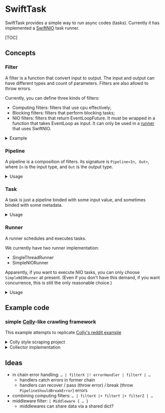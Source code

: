 # SwiftTask

SwiftTask provides a simple way to run async codes (tasks). Currently it has implemented a [SwiftNIO](https://github.com/apple/swift-nio) task runner.

[TOC]



## Concepts

### Filter

A filter is a function that convert input to output. The input and output can have different types and count of parameters. Filters are also allowd to throw errors.

Currently, you can define three kinds of filters:

* Computing filters: filters that use cpu effectively;
* Blocking filters: filters that perform blocking tasks;
* NIO filters: filters that return EventLoopFuture. It must be wrapped in a function that takes EventLoop as input. It can only be used in a [runner](#Runner) that uses SwiftNIO.

<details>
<summary>Example</summary>

```swift
// computing filter:
func parseHTML (_ body: String) throws -> SwiftSoup.Document {
  return try SwiftSoup.parse(body)
}

// blockingfilter:
// (There are definitely better ways)
func readFile (_ url: URL) throws -> String {
  return try String(contentsOfFile: url, encoding: String.Encoding.utf8)
}

// NIO filter:
// (`import AsyncHTTPClient; let client = HTTPClient(…)`)
func executeRequest(_ el: EventLoop) 
	-> ((HTTPClient.Request) throws -> EventLoopFuture<HTTPClient.Response>) {
  return { req in
    client.execute(request: req, eventLoop: el)
  }
}
```

</details>



### Pipeline

A pipeline is a composition of filters. its signature is `Pipeline<In, Out>`, where `In` is the input type, and `Out` is the output type.

<details>
<summary>Usage</summary>

```swift
// (assuming we have `client: HTTPClient`, `lock: Lock`, `fileHandle: FileHandle`)

// create an empty pipeline
// type: Pipeline<Int, Int>
let pipeline1 = buildPipeline(forInputType: Int.self)

// append a computing filter to pipeline
// type: Pipeline<Int, HTTPClient.Request>
let pipeline2 = pipeline1
    | { try HTTPClient.Request(url: URL(string: "https://xkcd.com/\($0)/info.0.json")!) }

// append an NIO filter to pipeline
// type: Pipeline<Int, HTTPClient.Response>
// note that:
//   1. the actual filter is wrapped in a function that takes a EventLoop as input;
//   2. although the actual filter returns a EventLoopFuture, the pipeline's output type is flattened.
let pipeline3 = pipeline2
    | Promising { el in { client.execute(request: $0, eventLoop: .delegate(on: el)) } }

// append a chain of filters
// type: Pipeline<Int, [String: Any]>
let pipeline4 = pipeline3
    | { resp in var buf = resp.body!; return buf.readBytes(length: buf.readableBytes)! }
    | { (body: [UInt8]) -> Data in Data(bytes: body, count: body.count) }
    | { try JSONSerialization.jsonObject(with: $0, options: []) as! [String: Any] }

// append a blocking filter
// type: Pipeline<Int, ()>
let pipeline5 = pipeline4
    | Blocking { respObj in
        lock.withLockVoid {
            fileHandle.write(
                (respObj["safe_title"] as! String + "\n").data(using: .utf8)!)}}

// it is also possible to append other pipelines.
// and also, you throw PipelineShouldBreakError to break a pipeline:
//   if you execute the pipeline directly, you need to distinguish this error from other possible thrown errors on you own;
//   otherwise, if your pipeline is executed inside a runner, throw this error means it would quit without triggering either resultHandler or errorHandler;
// type: Pipeline<Int, ()>
let pipeline6 = buildPipeline(forInputType: Int.self)
    | { if $0 < 1 { throw PipelineShouldBreakError() }; return $0 }
    | pipeline5

// pipeline can be executed directly by the pipe operator (actually, the bitwise OR operator)
// prints: Request(method: … url: https://xkcd.com/42/info.0.json, …)
print(try! 42 | pipeline1)

// prints: SwiftTask.PipelineShouldBreakError
do {
    try -1 | pipeline6
} catch {
    print(error)
}

// prints: SwiftTask.BadRunnerEnvironmentError
// that's because it is not executed inside a runner that uses SwiftNIO, so that the NIO filter appened when creating pipeline3 failed
do {
    try 42 | pipeline6
} catch {
    print(error)
}

// btw, you can refer a pipeline in a filter, that is appended in that exact pipeline, using:
let pipelineX: Pipeline<In, Out>! = nil
pipelineX = buildPipeline(forInputType: In)
    | { print(pipelineX) }
```

</details>



### Task

A task is just a pipeline binded with some input value, and sometimes binded with some metadata.

<details>
<summary>Usage</summary>

```swift
// create a task
let task42 = Task(pipeline: pipeline6, input 42)

// executing task directly has not yet been implemented
```

</details>



### Runner

A runner schedules and executes tasks.

We currently have two runner implementation:

* SingleThreadRunner
* SimpleNIORunner

Apparently, if you want to execute NIO tasks, you can only choose `SimpleNIORunner` at present. (Even if you don't have this demand, if you want concurrence, this is still the only reasonable choice.)

<details>
<summary>Usage</summary>

``` swift
// (assuming the runner instance is already created as `runner`)

// set result/error handler:
runner.resultHandler = { (task: GeneralizedTask, metadata: Packable?, result: Any) -> () in /* … */ }
runner.errorHandler = { (task: GeneralizedTask, metadata: Packable?, error: Error) -> () in /* … */ }

// add a task
runner.addTask(task42, metadata: nil, options: nil)

// initially, runners are paused, so if you want to resume it:
runner.resume()

// since `resume()` returns instantly, if you want to wait until all task are done (you want), you need to call:
runner.waitUntilQueueIsEmpty()
```

</details>



## Example code

### simple [Colly](https://github.com/gocolly/colly)-like crawling framework

This example attempts to replicate [Colly's reddit example](http://go-colly.org/docs/examples/reddit/)

<details>
  <summary>Colly style scraping project</summary>

```swift

struct Item {
    var storyURL: String = ""
    var source: String = ""
    var comments: String = ""
    var crawledAt: Date! = nil
    var title: String = ""
}

var stories = [Item]()
let storiesLock = Lock()

let c = Collector(
    .allowedDomains(["old.reddit.com"])
)

c.onHtml(".top-matter") { c, elem, req, resp in
    var item = Item()
    item.storyURL = try elem.select("a[data-event-action=title]").attr("href")
    item.source = ""
    item.title = try elem.select("a[data-event-action=title]").text()
    item.comments = try elem.select("a[data-event-action=comments]").attr("href")
    item.crawledAt = Date()
    storiesLock.withLockVoid { stories.append(item) }
}

c.onHtml("span.next-button") { c, elem, req, resp in
    let t = try elem.select("a").attr("href")
    c.visit(t)
}

c.limit(LimitRule(randomDelay: TimeAmount.seconds(5), parallelism: 2))

c.onRequest { req in
    print("Visiting \(req.url)")
}

let subreddits = [ "crawling", "scraping", "test3" ]
for sub in subreddits {
    c.visit("https://old.reddit.com/r/" + sub + "/")
}

c.wait()
print(stories)

```

</details>

<details>
  <summary>Collector implementation</summary>

```swift

import Foundation

import NIO
import NIOConcurrencyHelpers
import AsyncHTTPClient

import SwiftTask

import SwiftSoup

public struct LimitRule {
    /// Extra randomized duration before a new request
    let randomDelay: TimeAmount
    /// The number of allowed concurrent requests
    let parallelism: Int
}

public class Collector {
    
    private let eventLoopGroup
        = MultiThreadedEventLoopGroup(numberOfThreads: System.coreCount)
    private lazy var runner
        = SimpleNIORunner(eventLoopGroupProvider: .shared(self.eventLoopGroup))
    private lazy var client = buildClient()
    
    public var userAgent
        = "SwiftTask Demo Crawler - https://github.com/touee/SwiftTask"
    
    public private(set) var allowedDomains = [String]()
    public private(set) var globalLimitRule: LimitRule? = nil
    private var globalRunningTaskCount = 0
    private var pendingQueue = SimpleInMemoryQueue(for: String.self)
    private var globalTaskLock = Lock()
    
    public typealias HTMLHandler
        = (Collector, Element, HTTPClient.Request, HTTPClient.Response) throws -> ()
    private var htmlHandlers = [(selector: String, handler: HTMLHandler)]()
    public func onHtml(_ selector: String, _ handler: @escaping HTMLHandler) {
        self.htmlHandlers.append((selector, handler))
    }
    
    public typealias RequestHandler = (HTTPClient.Request) throws -> ()
    private var requestHandlers = [RequestHandler]()
    public func onRequest(_ handler: @escaping RequestHandler) {
        self.requestHandlers.append(handler)
    }
    
    private lazy var stringURLTaskPipeline = self.buildPipelines()
    
    public enum Option {
        case allowedDomains([String])
    }
    
    private func evaluateOptions(_ option: Option) {
        switch option {
        case .allowedDomains(let domains):
            self.allowedDomains += domains
        }
    }
    
    public func limit(_ rule: LimitRule) {
        self.globalTaskLock.withLockVoid {
            self.globalLimitRule = rule
        }
    }
    
    public init(_ options: Option...) {
        for option in options {
            self.evaluateOptions(option)
        }
        
        self.runner.resultHandler = { (task, metadata, result) in
            self.globalTaskLock.withLockVoid {
                self.globalRunningTaskCount -= 1
                while true {
                    let parallelism = self.globalLimitRule?.parallelism ?? 0
                    let shouldAddTask = parallelism == 0 || self.globalRunningTaskCount < parallelism
                    if !shouldAddTask { break }
                    guard let url = self.pendingQueue.dequeue() else {
                        break
                    }
                    self.runner.addTask(
                        Task<String, Void>(pipeline: self.stringURLTaskPipeline, input: url))
                    self.globalRunningTaskCount += 1
                }

            }
        }
        
        self.runner.errorHandler = { (task, metadata, error) in
            print(error)
        }
        
    }
    
    private var visitedURLs = Set<String>()
    private var visitedURLsLock = Lock()
    
    // since resume() can be called even if runner is already running, lock is not needed
    private var firstVisit = true
    public func visit(_ url: String) {

        var hasVisited = false
        self.visitedURLsLock.withLockVoid {
            if self.visitedURLs.contains(url) {
                hasVisited = true
            } else {
                self.visitedURLs.insert(url)
            }
        }
        if hasVisited {
            return
        }
        
        self.globalTaskLock.withLockVoid {
            if let rule = self.globalLimitRule,
                self.globalRunningTaskCount >= rule.parallelism {
                self.pendingQueue.enqueue(url)
            } else {
                self.runner.addTask(
                    Task<String, Void>(pipeline: self.stringURLTaskPipeline, input: url))
                self.globalRunningTaskCount += 1
            }
        }
        
        if firstVisit {
            self.firstVisit = false
            self.runner.resume()
        }
    }
    
    public func wait() {
        self.runner.waitUntilQueueIsEmpty()
    }
    
    public enum CollectorError: Error {
        case invalidURL(rawURL: String)
    }
    
    private func buildClient() -> HTTPClient {
        var config = HTTPClient.Configuration()
        config.timeout.connect = TimeAmount.seconds(10)
        config.timeout.read = TimeAmount.seconds(10)
//        config.proxy = .server(host: , port: )
        config.redirectConfiguration = .follow(max: 10, allowCycles: false)
        let client = HTTPClient(
            eventLoopGroupProvider: .shared(self.eventLoopGroup),
            configuration: config)
        return client
    }
    
    private func buildPipelines() -> Pipeline<String, Void> {
        
        let requestBuildingPipeline = buildPipeline(forInputType: String.self)
            // check url correctness
            | { (rawURL: String) in
                guard let url = URL(string: rawURL) else {
                    throw CollectorError.invalidURL(rawURL: rawURL)
                }
                return url }
            // make request object from url
            | { (url: URL) in try HTTPClient.Request(url: url) }
        
        let requestExecutingPipeline = buildPipeline(forInputType: HTTPClient.Request.self)
            // delay
            | Promising { el in { (req: HTTPClient.Request) in
                guard let rule = self.globalLimitRule else {
                    return el.makeSucceededFuture(req)
                }
                let delay = TimeAmount.nanoseconds(Int64.random(in: 0...rule.randomDelay.nanoseconds))
                return el.scheduleTask(in: delay, { req }).futureResult }}
            // add header
            | { (_req: HTTPClient.Request) in
                var req = _req
                req.headers.add(name: "User-Agent", value: self.userAgent)
                return req }
            // onRequest
            | { (req: HTTPClient.Request) in
                for handler in self.requestHandlers {
                    try handler(req)
                }
                return req }
            // execute the request
            | Promising { el in { (req: HTTPClient.Request) in
                self.client.execute(request: req, eventLoop: .delegate(on: el))
                    .map { (resp: HTTPClient.Response) in
                        (req, resp) } }}

        let responseProcessingPipeline = buildPipeline(forInputType: (HTTPClient.Request, HTTPClient.Response).self)
            // parse response body
            | { (req: HTTPClient.Request, resp: HTTPClient.Response) in
                var body = ""
                if var bodyBytes = resp.body {
                    body = bodyBytes.readString(length: bodyBytes.readableBytes) ?? ""
                }
                let doc = try SwiftSoup.parse(body)
                return (req, resp, doc)}
            // process result
            | { (req: HTTPClient.Request, resp: HTTPClient.Response, doc: Document) in
                for handlerItem in self.htmlHandlers {
                    let elems = try doc.select(handlerItem.selector)
                    if elems.isEmpty() {
                        continue
                    }
                    for elem in elems.array() {
                        try handlerItem.handler(self, elem, req, resp) } } }
        
        return requestBuildingPipeline
            | requestExecutingPipeline
            | responseProcessingPipeline
    }
    
}

```

</details>



## Ideas

* in chain error handling: `… | filterX |! errorHandler | filterY | …`
  * handlers catch errors in former chain
  * handlers can recover / pass (throw error) / break (throw `PipelineShouldBreakError`) errors
* combining computing filters: `… | filterX |+ filterY |+ filterZ | …`
* middleware filter: `| Middleware { … }`
  * middlewares can share data via a shared dict?